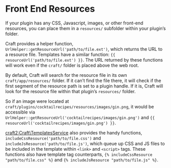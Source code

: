 # Front End Resources

If your plugin has any CSS, Javascript, images, or other front-end resources, you can place them in a `resources/` subfolder within your plugin’s folder.

Craft provides a helper function, `UrlHelper::getResourceUrl('path/to/file.ext')`, which returns the URL to a resource file. Templates have a similar function: `{{ resourceUrl('path/to/file.ext') }}`. The URL returned by these functions will work even if the `craft/` folder is placed above the web root.

By default, Craft will search for the resource file in its own `craft/app/resources/` folder. If it can’t find the file there, it will check if the first segment of the resource path is set to a plugin handle. If it is, Craft will look for the resource file within that plugin’s `resources/` folder.

So if an image were located at `craft/plugins/cocktailrecipes/resources/images/gin.png`, it would be accessible via `UrlHelper::getResourceUrl('cocktailrecipes/images/gin.png')` and `{{ resourceUrl('cocktailrecipes/images/gin.png') }}`.

<craft2:Craft\TemplatesService> also provides the handy functions, `includeCssResource('path/to/file.css')` and `includeJsResource('path/to/file.js')`, which queue up CSS and JS files to be included in the template within `<link>` and `<script>` tags. These functions also have template tag counterparts, `{% includeCssResource "path/to/file.css" %}` and `{% includeJsResource "path/to/file.js" %}`.
